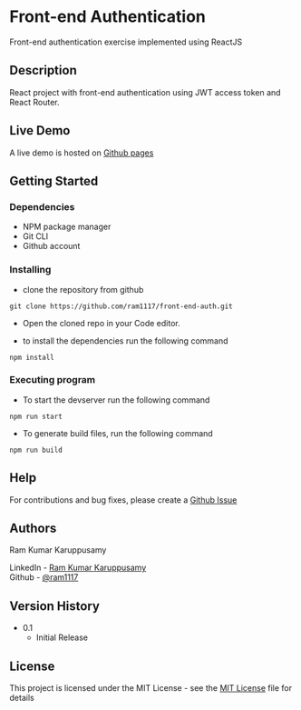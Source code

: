 # Front-end Authentication

Front-end authentication exercise implemented using ReactJS

## Description

React project with front-end authentication using JWT access token and React Router. 

## Live Demo
A live demo is hosted on [Github pages]()

## Getting Started

### Dependencies

- NPM package manager
- Git CLI
- Github account

### Installing

- clone the repository from github
```
git clone https://github.com/ram1117/front-end-auth.git
```

- Open the cloned repo in your Code editor.

- to install the dependencies run the following command
```
npm install
```

### Executing program

- To start the devserver run the following command
```
npm run start
```
- To generate build files, run the following command

```
npm run build
```

## Help

For contributions and bug fixes, please create a [Github Issue](https://github.com/ram1117/front-end-auth/issues)


## Authors

Ram Kumar Karuppusamy

LinkedIn - [Ram Kumar Karuppusamy](https://www.linkedin.com/in/ram-kumar-karuppusamy/) <br>
Github - [@ram1117](https://github.com/ram1117)

## Version History

- 0.1
  - Initial Release

## License

This project is licensed under the MIT License - see the [MIT License](./LICENSE) file for details
